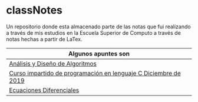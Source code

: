 # classNotes
Un repositorio donde esta almacenado parte de las notas que fui realizando a través de mis estudios en la Escuela Superior de Computo a través de notas hechas a partir de LaTex.

| Algunos apuntes son |
| --- |
| [Análisis y Diseño de Algoritmos](algoritmos/apuntes.pdf) |
| [Curso impartido de programación en lenguaje C Diciembre de 2019](cursoDeC/apunte.pdf) |
| [Ecuaciones Diferenciales](ecuaciones/apuntes.pdf) |
